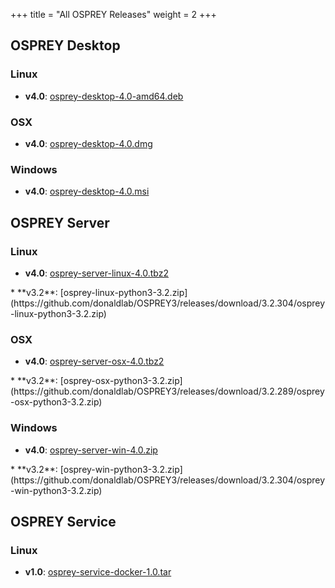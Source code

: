 +++
title = "All OSPREY Releases"
weight = 2
+++


## OSPREY Desktop

### Linux
<span id="download/desktop/linux/all">

 * **v4.0**: [osprey-desktop-4.0-amd64.deb](https://www.cs.duke.edu/donaldlab/software/osprey/releases/osprey-desktop-4.0-amd64.deb)
</span>

### OSX
<span id="download/desktop/osx/all">

 * **v4.0**: [osprey-desktop-4.0.dmg](https://www.cs.duke.edu/donaldlab/software/osprey/releases/osprey-desktop-4.0.dmg)
</span>

### Windows
<span id="download/desktop/windows/all">

 * **v4.0**: [osprey-desktop-4.0.msi](https://www.cs.duke.edu/donaldlab/software/osprey/releases/osprey-desktop-4.0.msi)
</span>


## OSPREY Server

<!-- links to older releases from github go under the auto-generated links -->

### Linux
<span id="download/server/linux/all">

 * **v4.0**: [osprey-server-linux-4.0.tbz2](https://www.cs.duke.edu/donaldlab/software/osprey/releases/osprey-server-linux-4.0.tbz2)
</span>
 * **v3.2**: [osprey-linux-python3-3.2.zip](https://github.com/donaldlab/OSPREY3/releases/download/3.2.304/osprey-linux-python3-3.2.zip)

### OSX
<span id="download/server/osx/all">

 * **v4.0**: [osprey-server-osx-4.0.tbz2](https://www.cs.duke.edu/donaldlab/software/osprey/releases/osprey-server-osx-4.0.tbz2)
</span>
 * **v3.2**: [osprey-osx-python3-3.2.zip](https://github.com/donaldlab/OSPREY3/releases/download/3.2.289/osprey-osx-python3-3.2.zip)

### Windows
<span id="download/server/windows/all">

 * **v4.0**: [osprey-server-win-4.0.zip](https://www.cs.duke.edu/donaldlab/software/osprey/releases/osprey-server-win-4.0.zip)
</span>
 * **v3.2**: [osprey-win-python3-3.2.zip](https://github.com/donaldlab/OSPREY3/releases/download/3.2.304/osprey-win-python3-3.2.zip)


## OSPREY Service

### Linux
<span id="download/serviceDocker/linux/all">

 * **v1.0**: [osprey-service-docker-1.0.tar](https://www.cs.duke.edu/donaldlab/software/osprey/releases/osprey-service-docker-1.0.tar)
</span>
